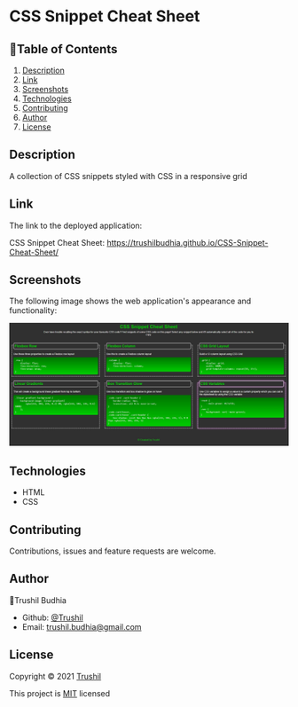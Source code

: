 # CSS Snippet Cheat Sheet

## 📖Table of Contents
1. [Description](#description)
2. [Link](#Link)
3. [Screenshots](#Screenshots)
4. [Technologies](#Technologies)
5. [Contributing](#Contributing)
6. [Author](#Author)
7. [License](#License)

## Description

A collection of CSS snippets styled with CSS in a responsive grid

## Link

The link to the deployed application:

CSS Snippet Cheat Sheet: https://trushilbudhia.github.io/CSS-Snippet-Cheat-Sheet/

## Screenshots

The following image shows the web application's appearance and functionality:

![CSS Snipper Cheat Sheet image preview](./assets/images/CSS-Snippet-Cheatsheet-img-1.jpg)

## Technologies
- HTML
- CSS

## Contributing
Contributions, issues and feature requests are welcome.

## Author
👤Trushil Budhia
- Github: [@Trushil](https://github.com/TrushilBudhia)
- Email: trushil.budhia@gmail.com

## License
Copyright © 2021 [Trushil](https://github.com/TrushilBudhia)

This project is [MIT](./LICENSE) licensed
